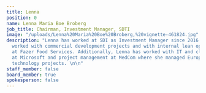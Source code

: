 ```yaml
---
title: Lenna
position: 0
name: Lenna Maria Boe Broberg
job_title: Chairman, Investment Manager, SDTI
image: "/uploads/Lenna%20Maria%20Boe%20Broberg,%20vignette-461824.jpg"
description: "Lenna has worked at SDI as Investment Manager since 2016. She has previously
  worked with commercial development projects and with internal lean optimizations
  at Fazer Food Services. Additionally, Lenna has worked with IT and cloud solutions
  at Microsoft and project management at MedCom where she managed European welfare
  technology projects. \n\n"
staff_member: false
board_member: true
spokesperson: false
---
```


